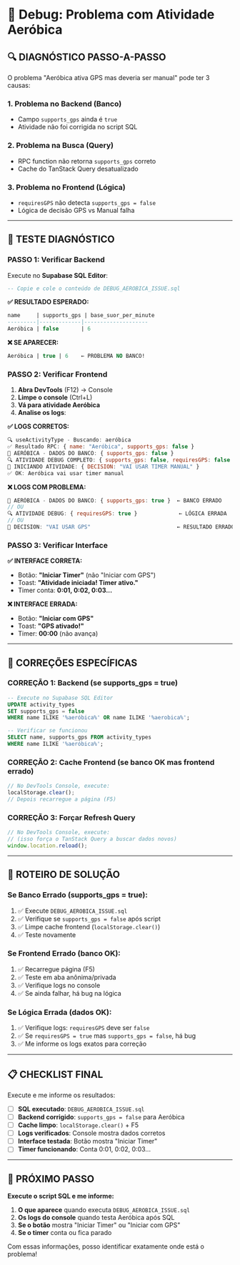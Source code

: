 # 🚨 Debug: Problema com Atividade Aeróbica

## 🔍 **DIAGNÓSTICO PASSO-A-PASSO**

O problema "Aeróbica ativa GPS mas deveria ser manual" pode ter 3 causas:

### **1. Problema no Backend (Banco)**
- Campo `supports_gps` ainda é `true` 
- Atividade não foi corrigida no script SQL

### **2. Problema na Busca (Query)**
- RPC function não retorna `supports_gps` correto
- Cache do TanStack Query desatualizado

### **3. Problema no Frontend (Lógica)**
- `requiresGPS` não detecta `supports_gps = false`
- Lógica de decisão GPS vs Manual falha

---

## 🧪 **TESTE DIAGNÓSTICO**

### **PASSO 1: Verificar Backend**
Execute no **Supabase SQL Editor**:
```sql
-- Copie e cole o conteúdo de DEBUG_AEROBICA_ISSUE.sql
```

**✅ RESULTADO ESPERADO:**
```sql
name     | supports_gps | base_suor_per_minute
---------|-------------|--------------------
Aeróbica | false       | 6
```

**❌ SE APARECER:**
```sql
Aeróbica | true | 6    ← PROBLEMA NO BANCO!
```

### **PASSO 2: Verificar Frontend**
1. **Abra DevTools** (F12) → Console
2. **Limpe o console** (Ctrl+L)
3. **Vá para atividade Aeróbica**
4. **Analise os logs**:

**✅ LOGS CORRETOS:**
```javascript
🔍 useActivityType - Buscando: aeróbica
✅ Resultado RPC: { name: "Aeróbica", supports_gps: false }
🔴 AERÓBICA - DADOS DO BANCO: { supports_gps: false }
🔍 ATIVIDADE DEBUG COMPLETO: { supports_gps: false, requiresGPS: false }
🚀 INICIANDO ATIVIDADE: { DECISION: "VAI USAR TIMER MANUAL" }
✅ OK: Aeróbica vai usar timer manual
```

**❌ LOGS COM PROBLEMA:**
```javascript
🔴 AERÓBICA - DADOS DO BANCO: { supports_gps: true }  ← BANCO ERRADO
// OU
🔍 ATIVIDADE DEBUG: { requiresGPS: true }             ← LÓGICA ERRADA
// OU  
🚀 DECISION: "VAI USAR GPS"                           ← RESULTADO ERRADO
```

### **PASSO 3: Verificar Interface**
**✅ INTERFACE CORRETA:**
- Botão: **"Iniciar Timer"** (não "Iniciar com GPS")
- Toast: **"Atividade iniciada! Timer ativo."**
- Timer conta: **0:01, 0:02, 0:03...**

**❌ INTERFACE ERRADA:**
- Botão: **"Iniciar com GPS"** 
- Toast: **"GPS ativado!"**
- Timer: **00:00** (não avança)

---

## 🔧 **CORREÇÕES ESPECÍFICAS**

### **CORREÇÃO 1: Backend (se supports_gps = true)**
```sql
-- Execute no Supabase SQL Editor
UPDATE activity_types 
SET supports_gps = false 
WHERE name ILIKE '%aeróbica%' OR name ILIKE '%aerobica%';

-- Verificar se funcionou
SELECT name, supports_gps FROM activity_types 
WHERE name ILIKE '%aeróbica%';
```

### **CORREÇÃO 2: Cache Frontend (se banco OK mas frontend errado)**
```javascript
// No DevTools Console, execute:
localStorage.clear();
// Depois recarregue a página (F5)
```

### **CORREÇÃO 3: Forçar Refresh Query**
```javascript
// No DevTools Console, execute:
// (isso força o TanStack Query a buscar dados novos)
window.location.reload();
```

---

## 🎯 **ROTEIRO DE SOLUÇÃO**

### **Se Banco Errado (supports_gps = true):**
1. ✅ Execute `DEBUG_AEROBICA_ISSUE.sql`
2. ✅ Verifique se `supports_gps = false` após script
3. ✅ Limpe cache frontend (`localStorage.clear()`)
4. ✅ Teste novamente

### **Se Frontend Errado (banco OK):**
1. ✅ Recarregue página (F5)
2. ✅ Teste em aba anônima/privada
3. ✅ Verifique logs no console
4. ✅ Se ainda falhar, há bug na lógica

### **Se Lógica Errada (dados OK):**
1. ✅ Verifique logs: `requiresGPS` deve ser `false`
2. ✅ Se `requiresGPS = true` mas `supports_gps = false`, há bug
3. ✅ Me informe os logs exatos para correção

---

## 📋 **CHECKLIST FINAL**

Execute e me informe os resultados:

- [ ] **SQL executado**: `DEBUG_AEROBICA_ISSUE.sql`
- [ ] **Backend corrigido**: `supports_gps = false` para Aeróbica
- [ ] **Cache limpo**: `localStorage.clear()` + F5
- [ ] **Logs verificados**: Console mostra dados corretos
- [ ] **Interface testada**: Botão mostra "Iniciar Timer"
- [ ] **Timer funcionando**: Conta 0:01, 0:02, 0:03...

---

## 🎯 **PRÓXIMO PASSO**

**Execute o script SQL e me informe:**

1. **O que aparece** quando executa `DEBUG_AEROBICA_ISSUE.sql`
2. **Os logs do console** quando testa Aeróbica após SQL
3. **Se o botão** mostra "Iniciar Timer" ou "Iniciar com GPS"
4. **Se o timer** conta ou fica parado

Com essas informações, posso identificar exatamente onde está o problema!